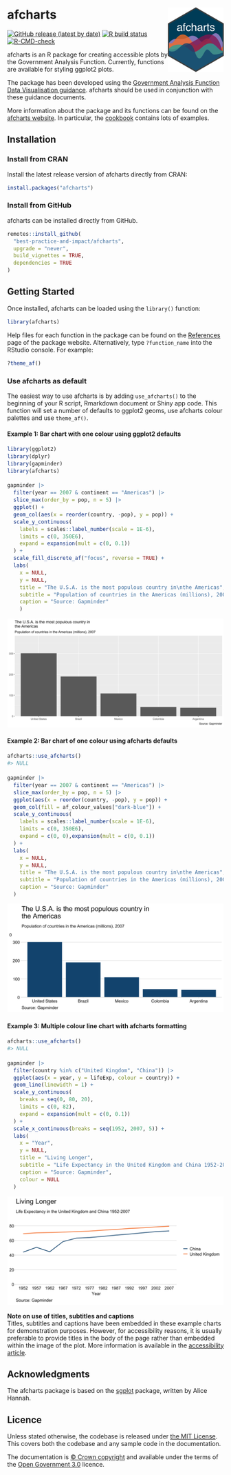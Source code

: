
<!-- README.md is generated from README.Rmd. Please edit that file -->

# afcharts <img src="man/figures/logo.svg" alt="afcharts logo" align="right" height="150"/>

<!-- badges: start -->

[![GitHub release (latest by
date)](https://img.shields.io/github/v/release/best-practice-and-impact/afcharts)](https://github.com/best-practice-and-impact/afcharts/releases/latest)
[![R build
status](https://github.com/best-practice-and-impact/afcharts/workflows/R-CMD-check/badge.svg)](https://github.com/best-practice-and-impact/afcharts/actions)
[![R-CMD-check](https://github.com/best-practice-and-impact/afcharts/actions/workflows/R-CMD-check.yaml/badge.svg)](https://github.com/best-practice-and-impact/afcharts/actions/workflows/R-CMD-check.yaml)
<!-- badges: end -->

afcharts is an R package for creating accessible plots by the Government
Analysis Function. Currently, functions are available for styling
ggplot2 plots.

The package has been developed using the [Government Analysis Function
Data Visualisation
guidance](https://analysisfunction.civilservice.gov.uk/policy-store/data-visualisation-charts/).
afcharts should be used in conjunction with these guidance documents.

More information about the package and its functions can be found on the
[afcharts
website](https://best-practice-and-impact.github.io/afcharts/). In
particular, the
[cookbook](https://best-practice-and-impact.github.io/afcharts/articles/cookbook.html)
contains lots of examples.

## Installation

### Install from CRAN

Install the latest release version of afcharts directly from CRAN:

``` r
install.packages("afcharts")
```

### Install from GitHub

afcharts can be installed directly from GitHub.

``` r
remotes::install_github(
  "best-practice-and-impact/afcharts",
  upgrade = "never",
  build_vignettes = TRUE,
  dependencies = TRUE
)
```

## Getting Started

Once installed, afcharts can be loaded using the `library()` function:

``` r
library(afcharts)
```

Help files for each function in the package can be found on the
[References](https://best-practice-and-impact.github.io/afcharts/reference/)
page of the package website. Alternatively, type `?function_name` into
the RStudio console. For example:

``` r
?theme_af()
```

### Use afcharts as default

The easiest way to use afcharts is by adding `use_afcharts()` to the
beginning of your R script, Rmarkdown document or Shiny app code. This
function will set a number of defaults to ggplot2 geoms, use afcharts
colour palettes and use `theme_af()`.

#### Example 1: Bar chart with one colour using ggplot2 defaults

``` r
library(ggplot2)
library(dplyr)
library(gapminder)
library(afcharts)

gapminder |> 
  filter(year == 2007 & continent == "Americas") |>
  slice_max(order_by = pop, n = 5) |>
  ggplot() +
  geom_col(aes(x = reorder(country, -pop), y = pop)) +
  scale_y_continuous(
    labels = scales::label_number(scale = 1E-6),
    limits = c(0, 350E6),
    expand = expansion(mult = c(0, 0.1))
  ) +
  scale_fill_discrete_af("focus", reverse = TRUE) +
  labs(
    x = NULL,
    y = NULL,
    title = "The U.S.A. is the most populous country in\nthe Americas",
    subtitle = "Population of countries in the Americas (millions), 2007",
    caption = "Source: Gapminder"
    )
```

<img src="man/figures/README-ex1-1.svg" alt="A bar chart with grey background, white grid lines and dark grey bars."  />

#### Example 2: Bar chart of one colour using afcharts defaults

``` r
afcharts::use_afcharts()
#> NULL

gapminder |> 
  filter(year == 2007 & continent == "Americas") |>
  slice_max(order_by = pop, n = 5) |>
  ggplot(aes(x = reorder(country, -pop), y = pop)) +
  geom_col(fill = af_colour_values["dark-blue"]) +
  scale_y_continuous(
    labels = scales::label_number(scale = 1E-6),
    limits = c(0, 350E6),
    expand = c(0, 0),expansion(mult = c(0, 0.1))
  ) +
  labs(
    x = NULL,
    y = NULL,
    title = "The U.S.A. is the most populous country in\nthe Americas",
    subtitle = "Population of countries in the Americas (millions), 2007",
    caption = "Source: Gapminder"
  )
```

<img src="man/figures/README-ex2-1.svg" alt="A bar chart with white background, light grey horizontal grid lines, and dark blue bars."  />

#### Example 3: Multiple colour line chart with afcharts formatting

``` r
afcharts::use_afcharts()
#> NULL

gapminder |>
  filter(country %in% c("United Kingdom", "China")) |>
  ggplot(aes(x = year, y = lifeExp, colour = country)) +
  geom_line(linewidth = 1) +
  scale_y_continuous(
    breaks = seq(0, 80, 20),
    limits = c(0, 82),
    expand = expansion(mult = c(0, 0.1))
  ) +
  scale_x_continuous(breaks = seq(1952, 2007, 5)) +
  labs(
    x = "Year",
    y = NULL,
    title = "Living Longer",
    subtitle = "Life Expectancy in the United Kingdom and China 1952-2007",
    caption = "Source: Gapminder",
    colour = NULL
  )
```

<img src="man/figures/README-ex3-1.svg" alt="A line chart with white background,
                 light grey horizontal grid lines, an orange line, and a dark blue
                 line."  />

**Note on use of titles, subtitles and captions** <br> Titles, subtitles
and captions have been embedded in these example charts for
demonstration purposes. However, for accessibility reasons, it is
usually preferable to provide titles in the body of the page rather than
embedded within the image of the plot. More information is available in
the [accessibility
article](https://best-practice-and-impact.github.io/afcharts/articles/accessibility.html#other-accessibility-considerations).

## Acknowledgments

The afcharts package is based on the
[sgplot](https://scotgovanalysis.github.io/sgplot/index.html) package,
written by Alice Hannah.

## Licence

Unless stated otherwise, the codebase is released under [the MIT
License](LICENSE). This covers both the codebase and any sample code in
the documentation.

The documentation is [© Crown
copyright](https://www.nationalarchives.gov.uk/information-management/re-using-public-sector-information/uk-government-licensing-framework/crown-copyright/)
and available under the terms of the [Open Government
3.0](https://www.nationalarchives.gov.uk/doc/open-government-licence/version/3/)
licence.
